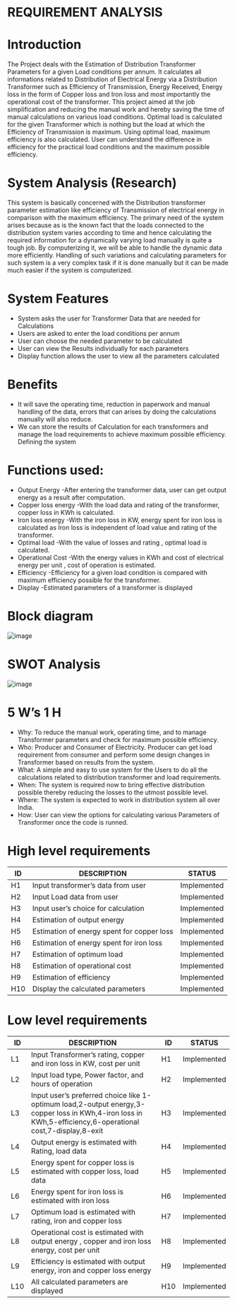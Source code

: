 # REQUIREMENT ANALYSIS
# Introduction

The Project deals with the Estimation of Distribution Transformer Parameters for a given Load conditions per annum. It calculates all informations related to Distribution of Electrical Energy via a Distribution Transformer such as Efficiency of Transmission, Energy Received, Energy loss in the form of Copper loss and Iron loss and most importantly the operational cost of the transformer. This project aimed at the job simplification and reducing the manual work and hereby saving the time of manual calculations on various load conditions. Optimal load is calculated for the given Transformer which is nothing but the load at which the Efficiency of Transmission is maximum. Using optimal load, maximum efficiency is also calculated. User can understand the difference in efficiency for the practical load conditions and the maximum possible efficiency.

# System Analysis (Research)

This system is basically concerned with the Distribution transformer parameter estimation like efficiency of Transmission of electrical energy in comparison with the maximum efficiency. The primary need of the system arises because as is the known fact that the loads connected to the distribution system varies according to time and hence calculating the required information for a dynamically varying load manually is quite a tough job. By computerizing it, we will be able to handle the dynamic data more efficiently. Handling of such variations and calculating parameters for such system is a very complex task if it is done manually but it can be made much easier if the system is computerized.

# System Features

* System asks the user for Transformer Data that are needed for Calculations
* Users are asked to enter the load conditions per annum
* User can choose the needed parameter to be calculated
* User can view the Results individually for each parameters
* Display function allows the user to view all the parameters calculated

# Benefits

* It will save the operating time, reduction in paperwork and manual handling of the data, errors that can arises by doing the calculations manually will also reduce.
* We can store the results of Calculation for each transformers and manage the load requirements to achieve maximum possible efficiency.
Defining the system

# Functions used:

* Output Energy
-After entering the transformer data, user can get output energy as a result after computation.
* Copper loss energy
-With the load data and rating of the transformer, copper loss in KWh is calculated.
* Iron loss energy
-With the iron loss in KW, energy spent for iron loss is calculated as Iron loss is independent of load value and rating of the transformer.
* Optimal load
-With the value of losses and rating , optimal load is calculated.
* Operational Cost
-With the energy values in KWh and cost of electrical energy per unit , cost of operation is estimated.
* Efficiency
-Efficiency for a given load condition is compared with maximum efficiency possible for the transformer.
* Display
-Estimated parameters of a transformer is displayed

# Block diagram
![image](https://github.com/256604/Mini_project/blob/main/1_Requirements/Doc1.png)
# SWOT Analysis
![image](https://github.com/256604/Mini_project/blob/main/1_Requirements/Untitled%20Workspace.png)


# 5 W’s 1 H

* Why:
To reduce the manual work, operating time, and to manage Transformer parameters and check for maximum possible efficiency.
* Who:
Producer and Consumer of Electricity. Producer can get load requirement from consumer and perform some design changes in Transformer based on results from the system.
* What:
A simple and easy to use system for the Users to do all the calculations related to distribution transformer and load requirements.
* When:
The system is required now to bring effective distribution possible thereby reducing the losses to the utmost possible level.
* Where:
The system is expected to work in distribution system all over India.
* How:
User can view the options for calculating various Parameters of Transformer once the code is runned.

# High level requirements
|ID|DESCRIPTION|STATUS|
|-------|-------|-----|
|H1 |Input transformer’s data from user |Implemented|
|H2 |Input Load data from user | Implemented|
|H3 |Input user’s choice for calculation |Implemented|
|H4 |Estimation of output energy| Implemented|
|H5 |Estimation of energy spent for copper loss| Implemented|
|H6 |Estimation of energy spent for iron loss |Implemented|
|H7 |Estimation of optimum load |Implemented|
|H8|Estimation of operational cost |Implemented|
|H9| Estimation of efficiency |Implemented|
|H10| Display the calculated parameters |Implemented|

# Low level requirements

|ID |DESCRIPTION| ID |STATUS|
|-----|------|------|------|
|L1| Input Transformer’s rating, copper and iron loss in KW, cost per unit |H1 |Implemented|
|L2| Input load type, Power factor, and hours of operation| H2 |Implemented|
|L3| Input user’s preferred choice like 1-optimum load,2-output energy,3-copper loss in KWh,4-iron loss in KWh,5-efficiency,6-operational cost,7-display,8-exit | H3| Implemented|
|L4| Output energy is estimated with Rating, load data|H4 |Implemented|
|L5| Energy spent for copper loss is estimated with copper loss, load data| H5 |Implemented|
|L6| Energy spent for iron loss is estimated with iron loss |H6 |Implemented|
|L7| Optimum load is estimated with rating, iron and copper loss| H7 |Implemented|
|L8| Operational cost is estimated with output energy , copper and iron loss energy, cost per unit |H8 |Implemented|
|L9| Efficiency is estimated with output energy, iron and copper loss energy| H9 |Implemented|
|L10|All calculated parameters are displayed |H10 |Implemented|
